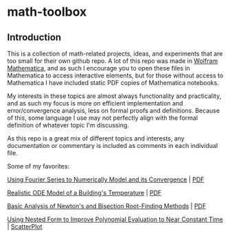 # math-toolbox

## Introduction
This is a collection of math-related projects, ideas, and experiments that are too small for their own github repo. A lot of this repo was made in [Wolfram Mathematica](https://www.wolfram.com/mathematica/), and as such I encourage you to open these files in Mathematica to access interactive elements, but for those without access to Mathematica I have included static PDF copies of Mathematica notebooks.

My interests in these topics are almost always functionality and practicality, and as such my focus is more on efficient implementation and error/convergence analysis, less on formal proofs and definitions. Because of this, some language I use may not perfectly align with the formal definition of whatever topic I'm discussing.

As this repo is a great mix of different topics and interests, any documentation or commentary is included as comments in each individual file.

Some of my favorites:

[Using Fourier Series to Numerically Model and its Convergence](Modeling/FourierSeriesConvergence.nb) | [PDF](Modeling/FourierSeriesConvergence.pdf)

[Realistic ODE Model of a Building's Temperature](Modeling/TemperatureOfABuildingODE.nb) | [PDF](Modeling/TemperatureOfABuildingODE.pdf)

[Basic Analysis of Newton's and Bisection Root-Finding Methods](RootFindingMethods/NewtonsBisectionMethods.nb) | [PDF](RootFindingMethods/NewtonsBisectionMethods.pdf)

[Using Nested Form to Improve Polynomial Evaluation to Near Constant Time](NestedPolynomialEvaluation.py) | [ScatterPlot](img) 
